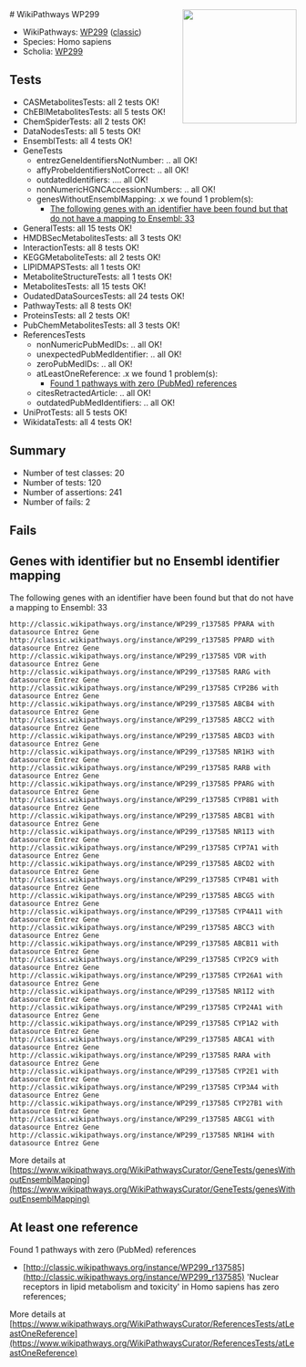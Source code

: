 <img style="float: right; width: 200px" src="https://upload.wikimedia.org/wikipedia/commons/thumb/8/83/Wplogo_with_text_500.png/640px-Wplogo_with_text_500.png" />
# WikiPathways WP299

* WikiPathways: [WP299](https://wikipathways.org/pathways/WP299) ([classic](https://classic.wikipathways.org/instance/WP299))
* Species: Homo sapiens
* Scholia: [WP299](https://scholia.toolforge.org/wikipathways/WP299)
## Tests
* CASMetabolitesTests: all 2 tests OK!
* ChEBIMetabolitesTests: all 5 tests OK!
* ChemSpiderTests: all 2 tests OK!
* DataNodesTests: all 5 tests OK!
* EnsemblTests: all 4 tests OK!
* GeneTests
    * entrezGeneIdentifiersNotNumber: .. all OK!
    * affyProbeIdentifiersNotCorrect: .. all OK!
    * outdatedIdentifiers: .... all OK!
    * nonNumericHGNCAccessionNumbers: .. all OK!
    * genesWithoutEnsemblMapping: .x we found 1 problem(s):
        * [The following genes with an identifier have been found but that do not have a mapping to Ensembl: 33](#c4e5434e)
* GeneralTests: all 15 tests OK!
* HMDBSecMetabolitesTests: all 3 tests OK!
* InteractionTests: all 8 tests OK!
* KEGGMetaboliteTests: all 2 tests OK!
* LIPIDMAPSTests: all 1 tests OK!
* MetaboliteStructureTests: all 1 tests OK!
* MetabolitesTests: all 15 tests OK!
* OudatedDataSourcesTests: all 24 tests OK!
* PathwayTests: all 8 tests OK!
* ProteinsTests: all 2 tests OK!
* PubChemMetabolitesTests: all 3 tests OK!
* ReferencesTests
    * nonNumericPubMedIDs: .. all OK!
    * unexpectedPubMedIdentifier: .. all OK!
    * zeroPubMedIDs: .. all OK!
    * atLeastOneReference: .x we found 1 problem(s):
        * [Found 1 pathways with zero (PubMed) references](#d0a459f0)
    * citesRetractedArticle: .. all OK!
    * outdatedPubMedIdentifiers: .. all OK!
* UniProtTests: all 5 tests OK!
* WikidataTests: all 4 tests OK!


## Summary

* Number of test classes: 20
* Number of tests: 120
* Number of assertions: 241
* Number of fails: 2

## Fails

<a name="c4e5434e" />

## Genes with identifier but no Ensembl identifier mapping

The following genes with an identifier have been found but that do not have a mapping to Ensembl: 33
```
http://classic.wikipathways.org/instance/WP299_r137585 PPARA with datasource Entrez Gene
http://classic.wikipathways.org/instance/WP299_r137585 PPARD with datasource Entrez Gene
http://classic.wikipathways.org/instance/WP299_r137585 VDR with datasource Entrez Gene
http://classic.wikipathways.org/instance/WP299_r137585 RARG with datasource Entrez Gene
http://classic.wikipathways.org/instance/WP299_r137585 CYP2B6 with datasource Entrez Gene
http://classic.wikipathways.org/instance/WP299_r137585 ABCB4 with datasource Entrez Gene
http://classic.wikipathways.org/instance/WP299_r137585 ABCC2 with datasource Entrez Gene
http://classic.wikipathways.org/instance/WP299_r137585 ABCD3 with datasource Entrez Gene
http://classic.wikipathways.org/instance/WP299_r137585 NR1H3 with datasource Entrez Gene
http://classic.wikipathways.org/instance/WP299_r137585 RARB with datasource Entrez Gene
http://classic.wikipathways.org/instance/WP299_r137585 PPARG with datasource Entrez Gene
http://classic.wikipathways.org/instance/WP299_r137585 CYP8B1 with datasource Entrez Gene
http://classic.wikipathways.org/instance/WP299_r137585 ABCB1 with datasource Entrez Gene
http://classic.wikipathways.org/instance/WP299_r137585 NR1I3 with datasource Entrez Gene
http://classic.wikipathways.org/instance/WP299_r137585 CYP7A1 with datasource Entrez Gene
http://classic.wikipathways.org/instance/WP299_r137585 ABCD2 with datasource Entrez Gene
http://classic.wikipathways.org/instance/WP299_r137585 CYP4B1 with datasource Entrez Gene
http://classic.wikipathways.org/instance/WP299_r137585 ABCG5 with datasource Entrez Gene
http://classic.wikipathways.org/instance/WP299_r137585 CYP4A11 with datasource Entrez Gene
http://classic.wikipathways.org/instance/WP299_r137585 ABCC3 with datasource Entrez Gene
http://classic.wikipathways.org/instance/WP299_r137585 ABCB11 with datasource Entrez Gene
http://classic.wikipathways.org/instance/WP299_r137585 CYP2C9 with datasource Entrez Gene
http://classic.wikipathways.org/instance/WP299_r137585 CYP26A1 with datasource Entrez Gene
http://classic.wikipathways.org/instance/WP299_r137585 NR1I2 with datasource Entrez Gene
http://classic.wikipathways.org/instance/WP299_r137585 CYP24A1 with datasource Entrez Gene
http://classic.wikipathways.org/instance/WP299_r137585 CYP1A2 with datasource Entrez Gene
http://classic.wikipathways.org/instance/WP299_r137585 ABCA1 with datasource Entrez Gene
http://classic.wikipathways.org/instance/WP299_r137585 RARA with datasource Entrez Gene
http://classic.wikipathways.org/instance/WP299_r137585 CYP2E1 with datasource Entrez Gene
http://classic.wikipathways.org/instance/WP299_r137585 CYP3A4 with datasource Entrez Gene
http://classic.wikipathways.org/instance/WP299_r137585 CYP27B1 with datasource Entrez Gene
http://classic.wikipathways.org/instance/WP299_r137585 ABCG1 with datasource Entrez Gene
http://classic.wikipathways.org/instance/WP299_r137585 NR1H4 with datasource Entrez Gene
```

More details at [https://www.wikipathways.org/WikiPathwaysCurator/GeneTests/genesWithoutEnsemblMapping](https://www.wikipathways.org/WikiPathwaysCurator/GeneTests/genesWithoutEnsemblMapping)

<a name="d0a459f0" />

## At least one reference

Found 1 pathways with zero (PubMed) references

* [http://classic.wikipathways.org/instance/WP299_r137585](http://classic.wikipathways.org/instance/WP299_r137585) 'Nuclear receptors in lipid metabolism and toxicity' in Homo sapiens has zero references; 


More details at [https://www.wikipathways.org/WikiPathwaysCurator/ReferencesTests/atLeastOneReference](https://www.wikipathways.org/WikiPathwaysCurator/ReferencesTests/atLeastOneReference)

